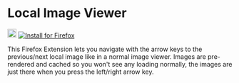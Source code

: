 # Local Image Viewer

<a href="https://nikolockenvitz.github.io/local-image-viewer/">
<img src="https://nikolockenvitz.github.io/local-image-viewer/icons/icon.svg" height="20px" /></a>
<!-- SHIELD IO BADGES INSTALL START -->
<a href="https://nikolockenvitz.github.io/local-image-viewer/xpi/local_image_viewer-0.6-fx.xpi">
<img src="https://img.shields.io/badge/firefox-v0.6-FF7139?logo=mozilla-firefox" alt="Install for Firefox" /></a>
<!-- SHIELD IO BADGES INSTALL END -->

This Firefox Extension lets you navigate with the arrow keys to the previous/next local image like in a normal image viewer.
Images are pre-rendered and cached so you won't see any loading normally, the images are just there when you press the left/right arrow key.
